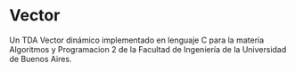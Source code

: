 # Vector
 Un TDA Vector dinámico implementado en lenguaje C para la materia Algoritmos y Programacion 2 de la Facultad de Ingeniería de la Universidad de Buenos Aires.
